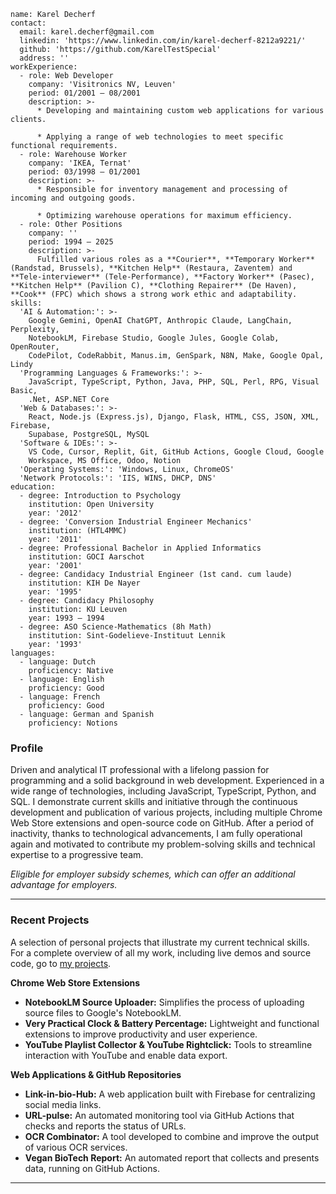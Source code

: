 ~~~
name: Karel Decherf
contact:
  email: karel.decherf@gmail.com
  linkedin: 'https://www.linkedin.com/in/karel-decherf-8212a9221/'
  github: 'https://github.com/KarelTestSpecial'
  address: ''
workExperience:
  - role: Web Developer
    company: 'Visitronics NV, Leuven'
    period: 01/2001 – 08/2001
    description: >-
      * Developing and maintaining custom web applications for various clients.

      * Applying a range of web technologies to meet specific functional requirements.
  - role: Warehouse Worker
    company: 'IKEA, Ternat'
    period: 03/1998 – 01/2001
    description: >-
      * Responsible for inventory management and processing of incoming and outgoing goods.

      * Optimizing warehouse operations for maximum efficiency.
  - role: Other Positions
    company: ''
    period: 1994 – 2025
    description: >-
      Fulfilled various roles as a **Courier**, **Temporary Worker** (Randstad, Brussels), **Kitchen Help** (Restaura, Zaventem) and **Tele-interviewer** (Tele-Performance), **Factory Worker** (Pasec), **Kitchen Help** (Pavilion C), **Clothing Repairer** (De Haven), **Cook** (FPC) which shows a strong work ethic and adaptability.
skills:
  'AI & Automation:': >-
    Google Gemini, OpenAI ChatGPT, Anthropic Claude, LangChain, Perplexity,
    NotebookLM, Firebase Studio, Google Jules, Google Colab, OpenRouter,
    CodePilot, CodeRabbit, Manus.im, GenSpark, N8N, Make, Google Opal, Lindy
  'Programming Languages & Frameworks:': >-
    JavaScript, TypeScript, Python, Java, PHP, SQL, Perl, RPG, Visual Basic,
    .Net, ASP.NET Core
  'Web & Databases:': >-
    React, Node.js (Express.js), Django, Flask, HTML, CSS, JSON, XML, Firebase,
    Supabase, PostgreSQL, MySQL
  'Software & IDEs:': >-
    VS Code, Cursor, Replit, Git, GitHub Actions, Google Cloud, Google
    Workspace, MS Office, Odoo, Notion
  'Operating Systems:': 'Windows, Linux, ChromeOS'
  'Network Protocols:': 'IIS, WINS, DHCP, DNS'
education:
  - degree: Introduction to Psychology
    institution: Open University
    year: '2012'
  - degree: 'Conversion Industrial Engineer Mechanics'
    institution: (HTL4MMC)
    year: '2011'
  - degree: Professional Bachelor in Applied Informatics
    institution: GOCI Aarschot
    year: '2001'
  - degree: Candidacy Industrial Engineer (1st cand. cum laude)
    institution: KIH De Nayer
    year: '1995'
  - degree: Candidacy Philosophy
    institution: KU Leuven
    year: 1993 – 1994
  - degree: ASO Science-Mathematics (8h Math)
    institution: Sint-Godelieve-Instituut Lennik
    year: '1993'
languages:
  - language: Dutch
    proficiency: Native
  - language: English
    proficiency: Good
  - language: French
    proficiency: Good
  - language: German and Spanish
    proficiency: Notions
~~~
### **Profile**

Driven and analytical IT professional with a lifelong passion for programming and a solid background in web development. Experienced in a wide range of technologies, including JavaScript, TypeScript, Python, and SQL. I demonstrate current skills and initiative through the continuous development and publication of various projects, including multiple Chrome Web Store extensions and open-source code on GitHub. After a period of inactivity, thanks to technological advancements, I am fully operational again and motivated to contribute my problem-solving skills and technical expertise to a progressive team.

*Eligible for employer subsidy schemes, which can offer an additional advantage for employers.*

---

### **Recent Projects**

A selection of personal projects that illustrate my current technical skills. For a complete overview of all my work, including live demos and source code, go to [my projects](#projects).

**Chrome Web Store Extensions**

* **NotebookLM Source Uploader:** Simplifies the process of uploading source files to Google's NotebookLM.
* **Very Practical Clock & Battery Percentage:** Lightweight and functional extensions to improve productivity and user experience.
* **YouTube Playlist Collector & YouTube Rightclick:** Tools to streamline interaction with YouTube and enable data export.

**Web Applications & GitHub Repositories**

* **Link-in-bio-Hub:** A web application built with Firebase for centralizing social media links.
* **URL-pulse:** An automated monitoring tool via GitHub Actions that checks and reports the status of URLs.
* **OCR Combinator:** A tool developed to combine and improve the output of various OCR services.
* **Vegan BioTech Report:** An automated report that collects and presents data, running on GitHub Actions.

---
